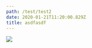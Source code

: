 ```yaml
---
path: /test/test2
date: 2020-01-21T11:20:00.829Z
title: asdfasdf
---
```

![](/assets/sean-headshot.jpg)
